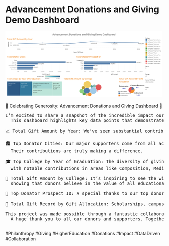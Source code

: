 # Advancement Donations and Giving Demo Dashboard

<img src="https://github.com/Mohamed-Tamer-1/Data-Analysis/blob/main/Advancement%20Donations%20and%20Giving%20Demo%20Dashboard/Advancement%20Donations%20and%20Giving%20Demo%20Dashboard.png" width="500">

🎉 Celebrating Generosity: Advancement Donations and Giving Dashboard 🎉
<pre>
I’m excited to share a snapshot of the incredible impact our donors have made over the years. 
  This dashboard highlights key data points that demonstrate the power of giving and how it supports our mission.

📈 Total Gift Amount by Year: We've seen substantial contributions year after year, with a peak in 2013 reaching over $5 million!

🏙️ Top Donator Cities: Our major supporters come from all across the nation, with Denver and Chicago leading the way. 
  Their contributions are truly making a difference.

🎓 Top College by Year of Graduation: The diversity of giving spans across various disciplines, 
  with notable contributions in areas like Composition, Media, and Interdisciplinary Studies.

🏫 Total Gift Amount by College: It’s inspiring to see the wide range of colleges receiving support, 
  showing that donors believe in the value of all educational pursuits.

🎯 Top Donator Prospect ID: A special thanks to our top donors who have gone above and beyond in their generosity.

💼 Total Gift Record by Gift Allocation: Scholarships, campus resources, and endowments are just a few areas where these gifts are making a tangible difference.

This project was made possible through a fantastic collaboration with Belal Tamer. 
  A huge thank you to all our donors and supporters. Together, we are driving forward the mission of education and making an impact that will be felt for generations to come!
  </pre>

#Philanthropy #Giving #HigherEducation #Donations #Impact #DataDriven #Collaboration
